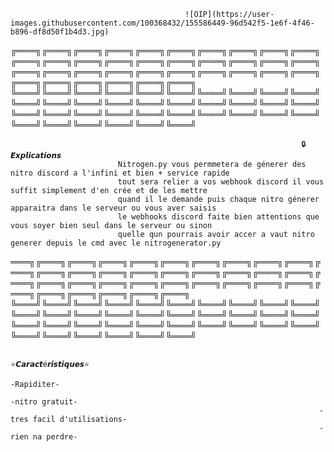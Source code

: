 
                                           ![OIP](https://user-images.githubusercontent.com/100368432/155586449-96d542f5-1e6f-4f46-b896-df8d50f1b4d3.jpg)
                                           

                    
                                                                                                                                                             
╔═══╗╔═══╗╔═══╗╔═══╗╔═══╗╔═══╗╔═══╗╔═══╗╔═══╗╔═══╗╔═══╗╔═══╗╔═══╗╔═══╗╔═══╗╔═══╗╔═══╗╔═══╗╔═══╗╔═══╗╔═══╗╔═══╗╔═══╗╔═══╗╔═══╗╔═══╗╔═══╗╔═══╗╔═══╗╔═══╗╔═══╗╔═══╗╔═══╗╔═══╗╔═══╗╔═══╗
╚═══╝╚═══╝╚═══╝╚═══╝╚═══╝╚═══╝╚═══╝╚═══╝╚═══╝╚═══╝╚═══╝╚═══╝╚═══╝╚═══╝╚═══╝╚═══╝╚═══╝╚═══╝╚═══╝╚═══╝╚═══╝╚═══╝╚═══╝╚═══╝╚═══╝╚═══╝╚═══╝╚═══╝╚═══╝╚═══╝╚═══╝╚═══╝╚═══╝╚═══╝╚═══╝╚═══╝
                                         

                                                                     🔒𝙀𝙭𝙥𝙡𝙞𝙘𝙖𝙩𝙞𝙤𝙣𝙨
                            Nitrogen.py vous permmetera de génerer des nitro discord a l'infini et bien + service rapide
                            tout sera relier a vos webhook discord il vous suffit simplement d'en crée et de les mettre 
                            quand il le demande puis chaque nitro génerer apparaitra dans le serveur ou vous aver saisis 
                            le webhooks discord faite bien attentions que vous soyer bien seul dans le serveur ou sinon
                            quelle qun pourrais avoir accer a vaut nitro generer depuis le cmd avec le nitrogenerator.py
                                                                    



═══╗╔═══╗╔═══╗╔═══╗╔═══╗╔═══╗╔═══╗╔═══╗╔═══╗╔═══╗╔═══╗╔═══╗╔═══╗╔═══╗╔═══╗╔═══╗╔═══╗╔═══╗╔═══╗╔═══╗╔═══╗╔═══╗╔═══╗╔═══╗╔═══╗╔═══╗╔═══╗╔═══╗╔═══╗╔═══╗╔═══╗╔═══╗╔═══╗╔═══╗╔═══╗╔═══╗
╚═══╝╚═══╝╚═══╝╚═══╝╚═══╝╚═══╝╚═══╝╚═══╝╚═══╝╚═══╝╚═══╝╚═══╝╚═══╝╚═══╝╚═══╝╚═══╝╚═══╝╚═══╝╚═══╝╚═══╝╚═══╝╚═══╝╚═══╝╚═══╝╚═══╝╚═══╝╚═══╝╚═══╝╚═══╝╚═══╝╚═══╝╚═══╝╚═══╝╚═══╝╚═══╝╚═══╝


                                                                     
                                                                     
                                                                       ⭐𝘾𝙖𝙧𝙖𝙘𝙩é𝙧𝙞𝙨𝙩𝙞𝙦𝙪𝙚𝙨⭐
                                                                           -Rapiditer-
                                                                           -nitro gratuit-
                                                                         -tres facil d'utilisations-
                                                                         -rien na perdre-
